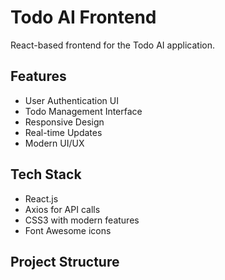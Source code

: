 # Todo AI Frontend

React-based frontend for the Todo AI application.

## Features

- User Authentication UI
- Todo Management Interface
- Responsive Design
- Real-time Updates
- Modern UI/UX

## Tech Stack

- React.js
- Axios for API calls
- CSS3 with modern features
- Font Awesome icons

## Project Structure 
